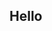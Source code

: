 <!DOCTYPE html>
<html lang="en">
<head>
    <meta charset="UTF-8">
    <title>My testing env</title>
    <script src="https://cdn.onesignal.com/sdks/OneSignalSDK.js" async=""></script>
</head>
<body>
<div id="page-wrapper">
    <h2>Hello</h2>
    <!--    laughing-newton-db4629.netlify.app-->
</div>
</body>
</html>
